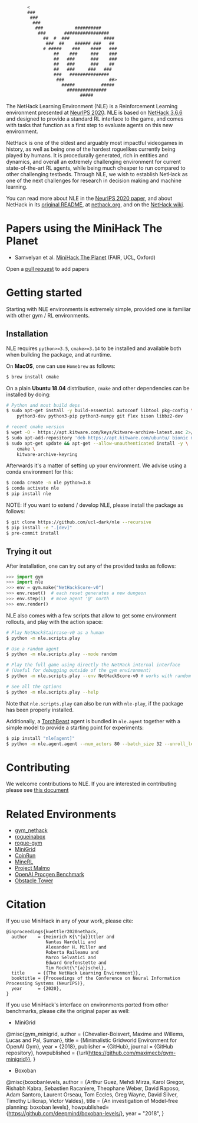 ```
        <                                                
        ###                                              
         ###                                             
          ###                                            
           ###            ##########                     
            ###       #################                  
              ##  #  ###             ####                
               ###  ##    ###### ###   ##                
              # #####    ###    ####   ###               
                  ##    ###     ###    ###               
                  ##   ###      ###    ###               
                  ##   ###      ###    ##                
                  ##   ###     ###   ###                 
                  ###   ###############                  
                   ###                 ##>               
                     #####          #####                
                       ###############                   
                            ##### 
```

The NetHack Learning Environment (NLE) is a Reinforcement Learning environment presented at [NeurIPS 2020](https://neurips.cc/Conferences/2020).
NLE is based on [NetHack 3.6.6](https://github.com/NetHack/NetHack/tree/NetHack-3.6.6_PostRelease) and designed to provide a standard RL interface to the game, and comes with tasks that function as a first step to evaluate agents on this new environment.

NetHack is one of the oldest and arguably most impactful videogames in history,
as well as being one of the hardest roguelikes currently being played by humans.
It is procedurally generated, rich in entities and dynamics, and overall an
extremely challenging environment for current state-of-the-art RL agents, while
being much cheaper to run compared to other challenging testbeds. Through NLE,
we wish to establish NetHack as one of the next challenges for research in
decision making and machine learning.

You can read more about NLE in the [NeurIPS 2020 paper](https://arxiv.org/abs/2006.13760), and about NetHack in its [original
README](./README.nh), at [nethack.org](https://nethack.org/), and on the
[NetHack wiki](https://nethackwiki.com).


# Papers using the MiniHack The Planet
- Samvelyan et al. [MiniHack The Planet](https://arxiv.org/abs/2006.13760) (FAIR, UCL, Oxford)

Open a [pull request](https://github.com/facebookresearch/nle/edit/master/README.md) to add papers

# Getting started

Starting with NLE environments is extremely simple, provided one is familiar
with other gym / RL environments.


## Installation

NLE requires `python>=3.5`, `cmake>=3.14` to be installed and available both when building the
package, and at runtime.

On **MacOS**, one can use `Homebrew` as follows:

``` bash
$ brew install cmake
```

On a plain **Ubuntu 18.04** distribution, `cmake` and other dependencies
can be installed by doing:

```bash
# Python and most build deps
$ sudo apt-get install -y build-essential autoconf libtool pkg-config \
    python3-dev python3-pip python3-numpy git flex bison libbz2-dev

# recent cmake version
$ wget -O - https://apt.kitware.com/keys/kitware-archive-latest.asc 2>/dev/null | sudo apt-key add -
$ sudo apt-add-repository 'deb https://apt.kitware.com/ubuntu/ bionic main'
$ sudo apt-get update && apt-get --allow-unauthenticated install -y \
    cmake \
    kitware-archive-keyring
```

Afterwards it's a matter of setting up your environment. We advise using a conda
environment for this:

```bash
$ conda create -n nle python=3.8
$ conda activate nle
$ pip install nle
```


NOTE: If you want to extend / develop NLE, please install the package as follows:

``` bash
$ git clone https://github.com/ucl-dark/nle --recursive
$ pip install -e ".[dev]"
$ pre-commit install
```


## Trying it out

After installation, one can try out any of the provided tasks as follows:

```python
>>> import gym
>>> import nle
>>> env = gym.make("NetHackScore-v0")
>>> env.reset()  # each reset generates a new dungeon
>>> env.step(1)  # move agent '@' north
>>> env.render()
```

NLE also comes with a few scripts that allow to get some environment rollouts,
and play with the action space:

```bash
# Play NetHackStaircase-v0 as a human
$ python -m nle.scripts.play

# Use a random agent
$ python -m nle.scripts.play --mode random

# Play the full game using directly the NetHack internal interface
# (Useful for debugging outside of the gym environment)
$ python -m nle.scripts.play --env NetHackScore-v0 # works with random agent too

# See all the options
$ python -m nle.scripts.play --help
```

Note that `nle.scripts.play` can also be run with `nle-play`, if the package
has been properly installed.

Additionally, a [TorchBeast](https://github.com/facebookresearch/torchbeast)
agent is bundled in `nle.agent` together with a simple model to provide a
starting point for experiments:

``` bash
$ pip install "nle[agent]"
$ python -m nle.agent.agent --num_actors 80 --batch_size 32 --unroll_length 80 --learning_rate 0.0001 --entropy_cost 0.0001 --use_lstm --total_steps 1000000000
```

# Contributing

We welcome contributions to NLE. If you are interested in contributing please 
see [this document](./CONTRIBUTING.md) 

# Related Environments
- [gym\_nethack](http://campbelljc.com/research/gym_nethack/)
- [rogueinabox](https://github.com/rogueinabox/rogueinabox)
- [rogue-gym](https://github.com/kngwyu/rogue-gym)
- [MiniGrid](https://github.com/maximecb/gym-minigrid)
- [CoinRun](https://github.com/openai/coinrun)
- [MineRL](http://minerl.io/docs)
- [Project Malmo](https://www.microsoft.com/en-us/research/project/project-malmo/)
- [OpenAI Procgen Benchmark](https://openai.com/blog/procgen-benchmark/)
- [Obstacle Tower](https://github.com/Unity-Technologies/obstacle-tower-env)


# Citation

If you use MiniHack in any of your work, please cite:

```
@inproceedings{kuettler2020nethack,
  author    = {Heinrich K{\"{u}}ttler and
               Nantas Nardelli and
               Alexander H. Miller and
               Roberta Raileanu and
               Marco Selvatici and
               Edward Grefenstette and
               Tim Rockt{\"{a}}schel},
  title     = {{The NetHack Learning Environment}},
  booktitle = {Proceedings of the Conference on Neural Information Processing Systems (NeurIPS)},
  year      = {2020},
}
```

If you use MiniHack's interface on environments ported from other benchmarks, please cite the original paper as well:

- MiniGrid

@misc{gym_minigrid,
  author = {Chevalier-Boisvert, Maxime and Willems, Lucas and Pal, Suman},
  title = {Minimalistic Gridworld Environment for OpenAI Gym},
  year = {2018},
  publisher = {GitHub},
  journal = {GitHub repository},
  howpublished = {\url{https://github.com/maximecb/gym-minigrid}},
}

- Boxoban

@misc{boxobanlevels,
  author = {Arthur Guez, Mehdi Mirza, Karol Gregor, Rishabh Kabra, Sebastien Racaniere, Theophane Weber, David Raposo, Adam Santoro, Laurent Orseau, Tom Eccles, Greg Wayne, David Silver, Timothy Lillicrap, Victor Valdes},
  title = {An investigation of Model-free planning: boxoban levels},
  howpublished= {https://github.com/deepmind/boxoban-levels/},
  year = "2018",
}
